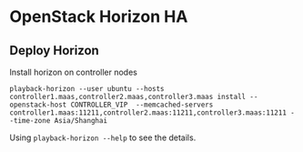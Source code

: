 # OpenStack Horizon HA

## Deploy Horizon

Install horizon on controller nodes

    playback-horizon --user ubuntu --hosts controller1.maas,controller2.maas,controller3.maas install --openstack-host CONTROLLER_VIP  --memcached-servers controller1.maas:11211,controller2.maas:11211,controller3.maas:11211 --time-zone Asia/Shanghai

Using `playback-horizon --help` to see the details.